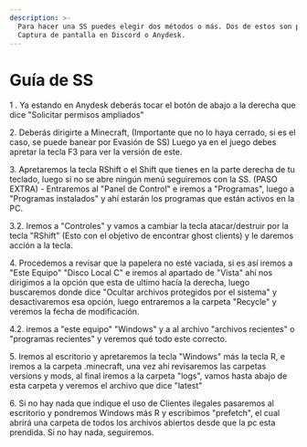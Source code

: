 ```yaml
---
description: >-
  Para hacer una SS puedes elegir dos métodos o más. Dos de estos son por:
  Captura de pantalla en Discord o Anydesk.
---
```


# Guía de SS

1 . Ya estando en Anydesk deberás tocar el botón de abajo a la derecha que dice "Solicitar permisos ampliados"

2\. Deberás dirigirte a Minecraft, (Importante que no lo haya cerrado, si es el caso, se puede banear por Evasión de SS) Luego ya en el juego debes apretar la tecla F3 para ver la versión de este.

3\. Apretaremos la tecla RShift o el Shift que tienes en la parte derecha de tu teclado, luego si no se abre ningún menú seguiremos con la SS. (PASO EXTRA) - Entraremos al "Panel de Control" e iremos a "Programas", luego a "Programas instalados" y ahí estarán los programas que están activos en la PC.

3.2. Iremos a "Controles" y vamos a cambiar la tecla atacar/destruir por la tecla "RShift" (Esto con el objetivo de encontrar ghost clients) y le daremos acción a la tecla.

4\. Procedemos a revisar que la papelera no esté vaciada, si es así iremos a "Este Equipo" "Disco Local C" e iremos al apartado de "Vista" ahí nos dirigimos a la opción que esta de ultimo hacía la derecha, luego buscaremos donde dice "Ocultar archivos protegidos por el sistema" y desactivaremos esa opción, luego entraremos a la carpeta "Recycle" y veremos la fecha de modificación.

4.2. iremos a "este equipo" "Windows" y a al archivo "archivos recientes" o "programas recientes" y veremos qué todo este correcto.

5\. Iremos al escritorio y apretaremos la tecla "Windows" más la tecla R, e iremos a la carpeta .minecraft, una vez ahí revisaremos las carpetas versions y mods, al final iremos a la carpeta "logs", vamos hasta abajo de esta carpeta y veremos el archivo que dice "latest"

6\. Si no hay nada que indique el uso de Clientes ilegales pasaremos al escritorio y pondremos Windows más R y escribimos "prefetch", el cual abrirá una carpeta de todos los archivos abiertos desde que la pc esta prendida. Si no hay nada, seguiremos.
